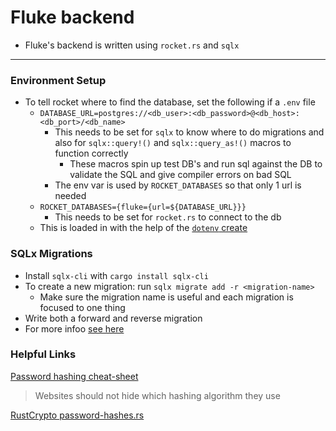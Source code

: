 # Fluke backend
- Fluke's backend is written using `rocket.rs` and `sqlx`

***

### Environment Setup
- To tell rocket where to find the database, set the following if a `.env` file
  - `DATABASE_URL=postgres://<db_user>:<db_password>@<db_host>:<db_port>/<db_name>`
    - This needs to be set for `sqlx` to know where to do migrations and also for `sqlx::query!()` and `sqlx::query_as!()` macros to function correctly
      - These macros spin up test DB's and run sql against the DB to validate the SQL and give compiler errors on bad SQL
    - The env var is used by `ROCKET_DATABASES` so that only 1 url is needed
  - `ROCKET_DATABASES={fluke={url=${DATABASE_URL}}}`
    - This needs to be set for `rocket.rs` to connect to the db
  - This is loaded in with the help of the [`dotenv` create](https://docs.rs/dotenv/0.15.0/dotenv/fn.dotenv.html)

### SQLx Migrations
- Install `sqlx-cli` with `cargo install sqlx-cli`
- To create a new migration: run `sqlx migrate add -r <migration-name>`
  - Make sure the migration name is useful and each migration is focused to one thing
- Write both a forward and reverse migration
- For more infoo [see here](https://crates.io/crates/sqlx-cli)

### Helpful Links

[Password hashing cheat-sheet](https://cheatsheetseries.owasp.org/cheatsheets/Password_Storage_Cheat_Sheet.html)
> Websites should not hide which hashing algorithm they use

[RustCrypto password-hashes.rs](https://github.com/RustCrypto/password-hashes)
